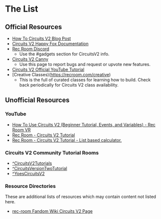 # The List
## Official Resources
* [How To Circuits V2 Blog Post](https://recroom.com/developer-blog/2020/8/3/how-2-circuits-2)
* [Circuits V2 Happy Fox Documentation](https://recroom.happyfox.com/kb/section/65/)
* [Rec Room Discord](https://discord.com/channels/193073071802941451/414540825700335617)
  * Use the #gadgets section for CircuitsV2 info.
* [Circuits V2 Canny](https://recroom.canny.io/creative-tools?category=circuits-v2-feedback)
  * Use this page to report bugs and request or upvote new features.
* [Circuits V2 Official YouTube Tutorial](https://www.youtube.com/watch?v=J_vGEe5-rc8)
* [Creative Classes)(https://recroom.com/creative)
  * This is the full of curated classes for learning how to build. Check back periodically for Circuits V2 class availability.

## Unofficial Resources
### YouTube
* [How To Use Circuits V2 (Beginner Tutorial, Events, and Variables) - Rec Room VR](https://youtu.be/Ow2CCZPedb0)
* [Rec Room - Circuits V2 Tutorial](https://youtu.be/sQ4GuOyiink)
* [Rec Room - Circuits V2 Tutorial - List based calculator.](https://youtu.be/3pD_gLHelTs)

### Circuits V2 Community Tutorial Rooms
* <a href="https://rec.net/room/CircuitsV2Tutorials">^CircuitsV2Tutorials</a>
* <a href="https://rec.net/room/CircuitsVersionTwoTutorial">^CircuitsVersionTwoTutorial</a>
* <a href="https://rec.net/room/YoesCircuitsV2">^YoesCircuitsV2</a>

### Resource Directories
These are additional lists of resources which may contain content not listed here.
* [rec-room Fandom Wiki Circuits V2 Page](https://rec-room.fandom.com/wiki/Circuits_V2)
